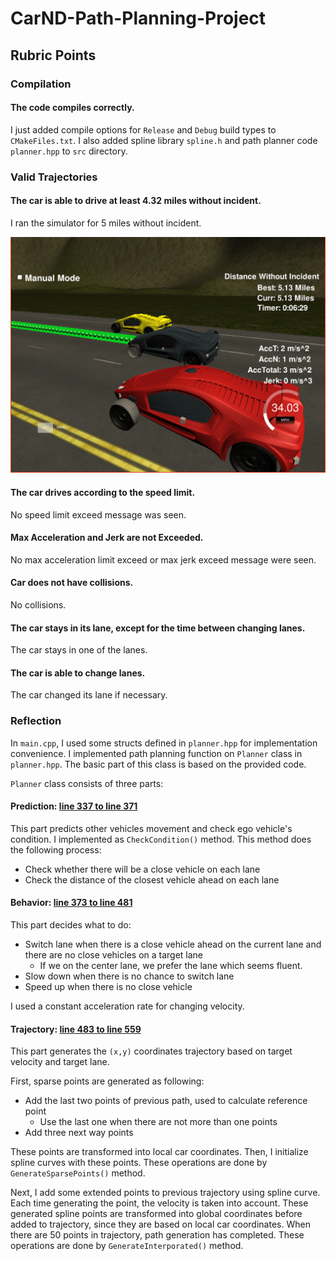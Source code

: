 # CarND-Path-Planning-Project


## Rubric Points

### Compilation

#### The code compiles correctly.

I just added compile options for `Release` and `Debug` build types to `CMakeFiles.txt`.
I also added spline library `spline.h` and path planner code `planner.hpp` to `src` directory.


### Valid Trajectories

#### The car is able to drive at least 4.32 miles without incident.

I ran the simulator for 5 miles without incident.

![5 miles screenshot](./asset/5miles.png)

#### The car drives according to the speed limit.

No speed limit exceed message was seen.

#### Max Acceleration and Jerk are not Exceeded.

No max acceleration limit exceed or max jerk exceed message were seen.

#### Car does not have collisions.

No collisions.

#### The car stays in its lane, except for the time between changing lanes.

The car stays in one of the lanes.

#### The car is able to change lanes.

The car changed its lane if necessary.


### Reflection

In `main.cpp`, I used some structs defined in `planner.hpp` for implementation convenience.
I implemented path planning function on `Planner` class in `planner.hpp`.
The basic part of this class is based on the provided code.

`Planner` class consists of three parts:

#### Prediction: [line 337 to line 371](./src/planner.hpp#L337)

This part predicts other vehicles movement and check ego vehicle's condition.
I implemented as `CheckCondition()` method.
This method does the following process:

* Check whether there will be a close vehicle on each lane
* Check the distance of the closest vehicle ahead on each lane

#### Behavior: [line 373 to line 481](./src/planner.hpp#L373)

This part decides what to do:

* Switch lane when there is a close vehicle ahead on the current lane and there are no close vehicles on a target lane
   * If we on the center lane, we prefer the lane which seems fluent.
* Slow down when there is no chance to switch lane
* Speed up when there is no close vehicle

I used a constant acceleration rate for changing velocity.

#### Trajectory: [line 483 to line 559](./src/planner.hpp#L483)

This part generates the `(x,y)` coordinates trajectory based on target velocity and target lane.

First, sparse points are generated as following:

* Add the last two points of previous path, used to calculate reference point
   * Use the last one when there are not more than one points
* Add three next way points

These points are transformed into local car coordinates.
Then, I initialize spline curves with these points.
These operations are done by `GenerateSparsePoints()` method.

Next, I add some extended points to previous trajectory using spline curve.
Each time generating the point, the velocity is taken into account.
These generated spline points are transformed into global coordinates before added to trajectory, since they are based on local car coordinates.
When there are 50 points in trajectory, path generation has completed.
These operations are done by `GenerateInterporated()` method.

